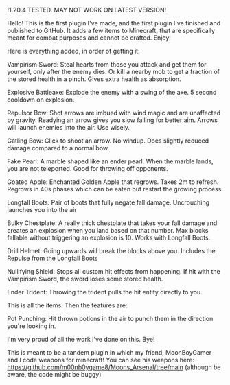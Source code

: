 !1.20.4 TESTED. MAY NOT WORK ON LATEST VERSION!

Hello! This is the first plugin I've made, and the first plugin I've finished and published to GitHub. It adds a few items to Minecraft, that are specifically meant for combat purposes and cannot be crafted. Enjoy!

Here is everything added, in order of getting it:

Vampirism Sword: Steal hearts from those you attack and get them for yourself, only after the enemy dies. Or kill a nearby mob to get a fraction of the stored health in a pinch. Gives extra health as absorption.

Explosive Battleaxe: Explode the enemy with a swing of the axe. 5 second cooldown on explosion.

Repulsor Bow: Shot arrows are imbued with wind magic and are unaffected by gravity. Readying an arrow gives you slow falling for better aim. Arrows will launch enemies into the air. Use wisely.

Gatling Bow: Click to shoot an arrow. No windup. Does slightly reduced damage compared to a normal bow.

Fake Pearl: A marble shaped like an ender pearl. When the marble lands, you are not teleported. Good for throwing off opponents.

Goated Apple: Enchanted Golden Apple that regrows. Takes 2m to refresh. Regrows in 40s phases which can be eaten but restart the growing process.

Longfall Boots: Pair of boots that fully negate fall damage. Uncrouching launches you into the air

Bulky Chestplate: A really thick chestplate that takes your fall damage and creates an explosion when you land based on that number. Max blocks fallable without triggering an explosion is 10. Works with Longfall Boots.

Drill Helmet: Going upwards will break the blocks above you. Includes the Repulse from the Longfall Boots

Nullifying Shield: Stops all custom hit effects from happening. If hit with the Vampirism Sword, the sword loses some stored health.

Ender Trident: Throwing the trident pulls the hit entity directly to you.

This is all the items. Then the features are:

Pot Punching: Hit thrown potions in the air to punch them in the direction you're looking in.

I'm very proud of all the work I've done on this. Bye!



This is meant to be a tandem plugin in which my friend, MoonBoyGamer and I code weapons for minecraft!
You can see his weapons here: https://github.com/m00nb0ygame8/Moons_Arsenal/tree/main
(although be aware, the code might be buggy)
